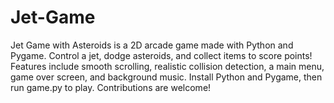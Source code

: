 # Jet-Game
Jet Game with Asteroids is a 2D arcade game made with Python and Pygame. Control a jet, dodge asteroids, and collect items to score points! Features include smooth scrolling, realistic collision detection, a main menu, game over screen, and background music. Install Python and Pygame, then run game.py to play. Contributions are welcome!
